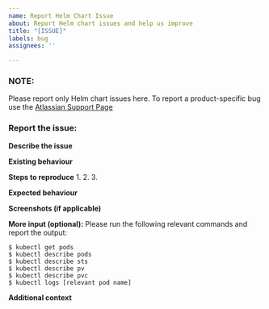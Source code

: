 ```yaml
---
name: Report Helm Chart Issue
about: Report Helm chart issues and help us improve
title: "[ISSUE]"
labels: bug
assignees: ''

---
```


### NOTE:
Please report only Helm chart issues here. To report a product-specific bug use the [Atlassian Support Page](https://jira.atlassian.com/secure/Dashboard.jspa)

### Report the issue:

**Describe the issue**


**Existing behaviour**


**Steps to reproduce**
1. 
2. 
3. 

**Expected behaviour**


**Screenshots (if applicable)**

**More input (optional):**
Please run the following relevant commands and report the output:
```
$ kubectl get pods
$ kubectl describe pods
$ kubectl describe sts
$ kubectl describe pv
$ kubectl describe pvc
$ kubectl logs [relevant pod name]
```

**Additional context**
